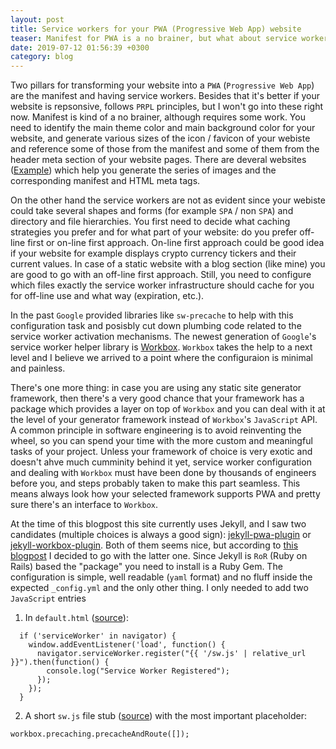 ```yaml
---
layout: post
title: Service workers for your PWA (Progressive Web App) website
teaser: Manifest for PWA is a no brainer, but what about service workers?
date: 2019-07-12 01:56:39 +0300
category: blog
---
```

Two pillars for transforming your website into a `PWA` (`Progressive Web App`) are the manifest and having service workers. Besides that it's better if your website is repsonsive, follows `PRPL` principles, but I won't go into these right now. Manifest is kind of a no brainer, although requires some work. You need to identify the main theme color and main background color for your website, and generate various sizes of the icon / favicon of your webiste and reference some of those from the manifest and some of them from the header meta section of your website pages. There are deveral websites ([Example](https://tomitm.github.io/appmanifest/)) which help you generate the series of images and the corresponding manifest and HTML meta tags.

On the other hand the service workers are not as evident since your webiste could take several shapes and forms (for example `SPA` / non `SPA`) and directory and file hierarchies. You first need to decide what caching strategies you prefer and for what part of your website: do you prefer off-line first or on-line first approach. On-line first approach could be good idea if your website for example displays crypto currency tickers and their current values. In case of a static website with a blog section (like mine) you are good to go with an off-line first approach. Still, you need to configure which files exactly the service worker infrastructure should cache for you for off-line use and what way (expiration, etc.).

In the past `Google` provided libraries like `sw-precache` to help with this configuration task and posisbly cut down plumbing code related to the service worker activation mechanisms. The newest generation of `Google`'s service worker helper library is [Workbox](https://developers.google.com/web/tools/workbox/). `Workbox` takes the help to a next level and I believe we arrived to a point where the configuraion is minimal and painless.

There's one more thing: in case you are using any static site generator framework, then there's a very good chance that your framework has a package which provides a layer on top of `Workbox` and you can deal with it at the level of your generator framework instead of `Workbox`'s `JavaScript` API. A common principle in software engineering is to avoid reinventing the wheel, so you can spend your time with the more custom and meaningful tasks of your project. Unless your framework of choice is very exotic and doesn't ahve much cumminity behind it yet, service worker configuration and dealing with `Workbox` must have been done by thousands of engineers before you, and steps probably taken to make this part seamless. This means always look how your selected framework supports PWA and pretty sure there's an interface to `Workbox`.

At the time of this blogpost this site currently uses Jekyll, and I saw two candidates (multiple choices is always a good sign): [jekyll-pwa-plugin](https://github.com/lavas-project/jekyll-pwa) or [jekyll-workbox-plugin](https://github.com/bmeurer/jekyll-workbox-plugin). Both of them seems nice, but according to [this blogpost](https://benediktmeurer.de/2018/12/06/introducing-jekyll-workbox-plugin/) I decided to go with the latter one. Since Jekyll is `RoR` (Ruby on Rails) based the "package" you need to install is a Ruby Gem. The configuration is simple, well readable (`yaml` format) and no fluff inside the expected `_config.yml` and the only other thing. I only needed to add two `JavaScript` entries

1. In `default.html` ([source](https://github.com/CsabaConsulting/csaba.page/blob/master/_layouts/default.html#L26)):

```
  if ('serviceWorker' in navigator) {
    window.addEventListener('load', function() {
      navigator.serviceWorker.register("{{ '/sw.js' | relative_url }}").then(function() {
        console.log("Service Worker Registered");
      });
    });
  }
```

2. A short `sw.js` file stub ([source](https://github.com/CsabaConsulting/csaba.page/blob/master/sw.js)) with the most important placeholder:

```
workbox.precaching.precacheAndRoute([]);
```
